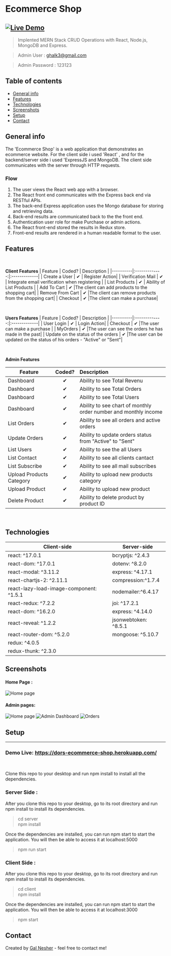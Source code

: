 # Ecommerce Shop
[![Live Demo](https://img.shields.io/badge/demo-online-green.svg)](https://gal-nesher-e-commerce.herokuapp.com)
---
>Implented MERN Stack CRUD Operations with React, Node.js, MongoDB and Express.

>Admin User : ghalk3@gmail.com

>Admin Password : 123123

## Table of contents
* [General info](#general-info)
* [Features](#features)
* [Technologies](#technologies)
* [Screenshots](#screenshots)
* [Setup](#setup)
* [Contact](#contact)

## General info
The 'Ecommerce Shop' is a web application that demonstrates an ecommerce website.
For the client side i used 'React' , and for the backend/server side i used 'ExpressJS and MongoDB.
The client side communicates with the server through HTTP requests. 

### Flow
1. The user views the React web app with a browser.
2. The React front end communicates with the Express back end via RESTful APIs.
3. The back-end Express application uses the Mongo database for storing and retrieving data.
4. Back-end results are communicated back to the the front end.
5. Authentication user role for make Purchase or admin actions.
6. The React front-end stored the results in Redux store.
7. Front-end results are rendered in a human readable format to the user.


## Features
<br>

<b>Client Features</b>
| Feature  |  Coded?       | Description  |
|----------|:-------------:|:-------------|
| Create a User | &#10004; | Register Action|
| Verification Mail | &#10004; | Integrate email verification when registering |
| List Products | &#10004; | Ability of List Products |
| Add To Cart | &#10004; |The client can add products to the shopping cart|
| Remove From Cart | &#10004; |The client can remove products from the shopping cart|
| Checkout | &#10004; |The client can make a purchase|


<br>

<b>Users Features</b>
| Feature  |  Coded?       | Description  |
|----------|:-------------:|:-------------|
| User Login | &#10004; | Login Action|
| Checkout | &#10004; |The user can make a purchase |
| MyOrders | &#10004; |The user can see the orders he has made in the past|
| Update on the status of the orders | &#10004; |The user can be updated on the status of his orders - "Active" or "Sent"|



<br>

<b>Admin Features</b>

| Feature  |  Coded?       | Description  |
|----------|:-------------:|:-------------|
| Dashboard | &#10004; | Ability to see Total Revenu |
| Dashboard | &#10004; | Ability to see Total Orders |
| Dashboard | &#10004; | Ability to see Total Users |
| Dashboard | &#10004; | Ability to see chart of monthly order number and monthly income |
| List Orders | &#10004; | Ability to see all orders and active orders |
| Update Orders | &#10004; | Ability to update orders status from "Active" to "Sent" |
| List Users | &#10004; | Ability to see the all Users |
| List Contact | &#10004; | Ability to see all clients cantact  |
| List Subscribe | &#10004; | Ability to see all mail subscribes |
| Upload Products Category | &#10004; | Ability to upload new products category |
| Upload Product | &#10004; | Ability to upload new product |
| Delete Product | &#10004; | Ability to delete product by product ID |


<br>


## Technologies
Client-side | Server-side
--- | ---
react: ^17.0.1| bcryptjs: ^2.4.3
react-dom: ^17.0.1|dotenv: ^8.2.0
react-modal: ^3.11.2| express: ^4.17.1
react-chartjs-2: ^2.11.1|compression:^1.7.4
react-lazy-load-image-component: ^1.5.1|nodemailer:^6.4.17
react-redux: ^7.2.2 |joi: ^17.2.1
react-dom: ^16.2.0 | express: ^4.14.0
react-reveal: ^1.2.2| jsonwebtoken: ^8.5.1
react-router-dom: ^5.2.0 | mongoose: ^5.10.7
redux: ^4.0.5 |
redux-thunk: ^2.3.0 |

## Screenshots
#### Home Page :
![Home page](https://res.cloudinary.com/dorromano/image/upload/v1615229258/roleUser_sxggm6.png)

#### Admin pages:
![Home page](https://res.cloudinary.com/dorromano/image/upload/v1615229258/roleAdmin_iiwdcu.png)
![Admin Dashboard](https://res.cloudinary.com/dorromano/image/upload/v1615229257/adminDashboard_oa4dtn.png)
![Orders](https://res.cloudinary.com/dorromano/image/upload/v1615229257/AdminOrders_pc9lhi.png)



## Setup
---
### Demo Live: https://dors-ecommerce-shop.herokuapp.com/
<br>

Clone this repo to your desktop and run npm install to install all the dependencies.
### Server Side :
After you clone this repo to your desktop, go to its root directory and run npm install to install its dependencies.
>cd server <br>
>npm install<br>

Once the dependencies are installed, you can run npm start to start the application. You will then be able to access it at localhost:5000
>npm run start

### Client Side :
After you clone this repo to your desktop, go to its root directory and run npm install to install its dependencies.
>cd client <br>
>npm install<br>

Once the dependencies are installed, you can run npm start to start the application. You will then be able to access it at localhost:3000
>npm start


## Contact
Created by [Gal Nesher](https://www.linkedin.com/in/gal-nesher-153a881a3/) - feel free to contact me!
